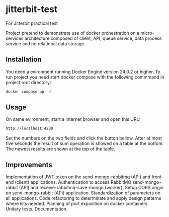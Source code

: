 # jitterbit-test
For Jitterbit  practical test

Project pretend to demonstrate use of docker orchestration on a micro-services architecture composed of client, 
API, queue service, data process service and no relational data storage.

## Installation

You need a evironment running Docker Engine version 24.0.2 or higher.
To run project you need start docker compose with the following commmand in project root directory: 

```bash
docker compose up -d
```

## Usage

On same evironment, start a internet browser and open this URL:

```bash
http://localhost:4200
```

Set the numbers on the two fields and click the button bellow.
After at most five seconds the result of sum operation is showed on a table at the bottom.
The newest results are shown at the top of the table.

## Improvements

Implementation of JWT token on the send-mongo-rabbitmq (API) and front-end (client) applications.
Authentication to access RabbitMQ send-mongo-rabbit (API) and receive-rabbitmq-save-mongo (worker).
Setup CORS origin on send-mongo-rabbit (API) application.
Standardization of parameters on all applications.
Code refactoring to determinate and apply design patterns where ists needed. 
Planning of port exposition on docker containers.
Unitary tests.
Documentation.
